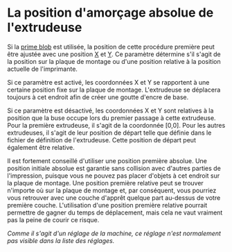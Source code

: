 La position d'amorçage absolue de l'extrudeuse
====
Si la [prime blob](../platform_adhesion/prime_blob_enable.md) est utilisée, la position de cette procédure première peut être ajustée avec une position [X](../platform_adhesion/extruder_prime_pos_x.md) et [Y](../platform_adhesion/extruder_prime_pos_y.md). Ce paramètre détermine s'il s'agit de la position sur la plaque de montage ou d'une position relative à la position actuelle de l'imprimante.

Si ce paramètre est activé, les coordonnées X et Y se rapportent à une certaine position fixe sur la plaque de montage. L'extrudeuse se déplacera toujours à cet endroit afin de créer une goutte d'encre de base.

Si ce paramètre est désactivé, les coordonnées X et Y sont relatives à la position que la buse occupe lors du premier passage à cette extrudeuse. Pour la première extrudeuse, il s'agit de la coordonnée [0,0]. Pour les autres extrudeuses, il s'agit de leur position de départ telle que définie dans le fichier de définition de l'extrudeuse. Cette position de départ peut également être relative.

Il est fortement conseillé d'utiliser une position première absolue. Une position initiale absolue est garantie sans collision avec d'autres parties de l'impression, puisque vous ne pouvez pas placer d'objets à cet endroit sur la plaque de montage. Une position première relative peut se trouver n'importe où sur la plaque de montage et, par conséquent, vous pourriez vous retrouver avec une couche d'apprêt quelque part au-dessus de votre première couche. L'utilisation d'une position première relative pourrait permettre de gagner du temps de déplacement, mais cela ne vaut vraiment pas la peine de courir ce risque.

*Comme il s'agit d'un réglage de la machine, ce réglage n'est normalement pas visible dans la liste des réglages.*
